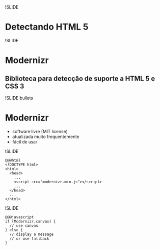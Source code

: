 !SLIDE

# Detectando HTML 5 #

!SLIDE

# Modernizr #

## Biblioteca para detecção de suporte a HTML 5 e CSS 3 ##

!SLIDE bullets

# Modernizr #

* software livre (MIT license)
* atualizada muito frequentemente
* fácil de usar

!SLIDE

    @@@html
    <!DOCTYPE html>
    <html>
      <head>
        ...
        <script src="modernizr.min.js"></script>
        ...
      </head>
      ...
    </html>

!SLIDE

    @@@javascript
    if (Modernizr.canvas) {
      // use canvas
    } else {
      // display a message
      // or use fallback
    }
